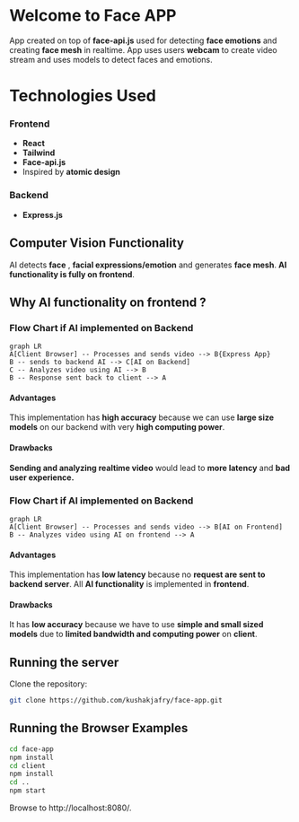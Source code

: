 # Welcome to Face APP

App created on top of **face-api.js** used for detecting **face emotions** and creating **face mesh** in realtime. App uses users **webcam** to create video stream and uses models to detect faces and emotions.

# Technologies Used

### Frontend

- **React**
- **Tailwind**
- **Face-api.js**
- Inspired by **atomic design**

### Backend

- **Express.js**

## Computer Vision Functionality

AI detects **face** , **facial expressions/emotion** and generates **face mesh**.
**AI functionality is fully on frontend**.

## Why AI functionality on frontend ?

### Flow Chart if AI implemented on Backend

```mermaid
graph LR
A[Client Browser] -- Processes and sends video --> B{Express App}
B -- sends to backend AI --> C[AI on Backend]
C -- Analyzes video using AI --> B
B -- Response sent back to client --> A
```

#### Advantages

This implementation has **high accuracy** because we can use **large size models** on our backend with very **high computing power**.

#### Drawbacks

**Sending and analyzing realtime video** would lead to **more latency** and **bad user experience.**

### Flow Chart if AI implemented on Backend

```mermaid
graph LR
A[Client Browser] -- Processes and sends video --> B[AI on Frontend]
B -- Analyzes video using AI on frontend --> A
```

#### Advantages

This implementation has **low latency** because no **request are sent to backend server**. All **AI functionality** is implemented in **frontend**.

#### Drawbacks

It has **low accuracy** because we have to use **simple and small sized models** due to **limited bandwidth and computing power** on **client**.

## Running the server

Clone the repository:

```bash
git clone https://github.com/kushakjafry/face-app.git
```

## Running the Browser Examples

```bash
cd face-app
npm install
cd client
npm install
cd ..
npm start
```

Browse to http://localhost:8080/.
